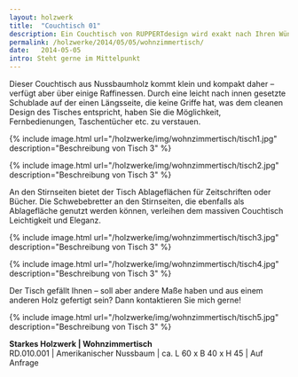 ```yaml
---
layout: holzwerk
title:  "Couchtisch 01"
description: Ein Couchtisch von RUPPERTdesign wird exakt nach Ihren Wünschen und aus Ihrem Wunschholz für Sie gefertigt, damit er perfekt zu Ihrer Einrichtung passt.
permalink: /holzwerke/2014/05/05/wohnzimmertisch/
date:   2014-05-05
intro: Steht gerne im Mittelpunkt
---
```


Dieser Couchtisch aus Nussbaumholz kommt klein und kompakt daher – verfügt aber über einige Raffinessen. 
Durch eine leicht nach innen gesetzte Schublade auf der einen Längsseite, 
die keine Griffe hat, was dem cleanen Design des Tisches entspricht, 
haben Sie die Möglichkeit, Fernbedienungen, Taschentücher etc. zu verstauen. 

{% include image.html url="/holzwerke/img/wohnzimmertisch/tisch1.jpg" description="Beschreibung von Tisch 3" %}


{% include image.html url="/holzwerke/img/wohnzimmertisch/tisch2.jpg" description="Beschreibung von Tisch 3" %}
 
An den Stirnseiten bietet der Tisch Ablageflächen für Zeitschriften oder Bücher. 
Die Schwebebretter an den Stirnseiten, die ebenfalls als Ablagefläche genutzt werden können, 
verleihen dem massiven Couchtisch Leichtigkeit und Eleganz.

{% include image.html url="/holzwerke/img/wohnzimmertisch/tisch3.jpg" description="Beschreibung von Tisch 3" %}


{% include image.html url="/holzwerke/img/wohnzimmertisch/tisch4.jpg" description="Beschreibung von Tisch 3" %}

Der Tisch gefällt Ihnen – soll aber andere Maße haben und aus einem anderen Holz gefertigt sein? 
Dann kontaktieren Sie mich gerne!


{% include image.html url="/holzwerke/img/wohnzimmertisch/tisch5.jpg" description="Beschreibung von Tisch 3" %}


**Starkes Holzwerk \|  Wohnzimmertisch**    
RD.010.001  \| 	Amerikanischer Nussbaum \| ca. L 60 x B 40 x H 45 \| Auf Anfrage
